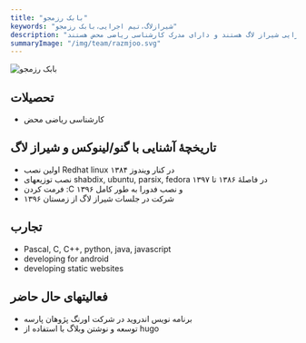 ```yaml
---
title: "بابک رزمجو"
keywords: "شیرازلاگ،تیم اجرایی،بابک رزمجو"
description: "بابک رزمجو از اعضاء تیم اجرایی شیراز لاگ هستند و دارای مدرک کارشناسی ریاضی محض هستند."
summaryImage: "/img/team/razmjoo.svg"
---
```

![بابک رزمجو](/img/team/razmjoo.svg)

## تحصیلات
* کارشناسی ریاضی محض

## تاریخچهٔ آشنایی با گنو/لینوکس و شیراز لاگ
* اولین نصب Redhat linux در کنار ویندوز ۱۳۸۴
* نصب توزیعهای shabdix, ubuntu, parsix, fedora در فاصلهٔ ۱۳۸۶ تا ۱۳۹۷
* فرمت کردن :C و نصب فدورا به طور کامل ۱۳۹۶
* شرکت در جلسات شیراز لاگ از زمستان ۱۳۹۶

## تجارب
* Pascal, C, C++, python, java, javascript
* developing for android
* developing static websites

## فعالیتهای حال حاضر
* برنامه نویس اندروید در شرکت اورنگ پژوهان پارسه
* توسعه و نوشتن وبلاگ با استفاده از hugo

